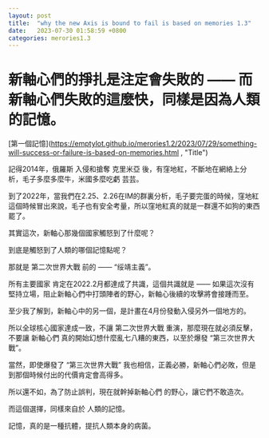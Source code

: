 ```yaml
---
layout: post
title:  "why the new Axis is bound to fail is based on memories 1.3"
date:   2023-07-30 01:58:59 +0800
categories: merories1.3
---
```


 # 新軸心們的掙扎是注定會失敗的 —— 而新軸心們失敗的這麼快，同樣是因為人類的記憶。

 [第一個記憶](https://emptylot.github.io/merories1.2/2023/07/29/something-will-success-or-failure-is-based-on-memories.html , "Title")

 記得2014年，俄羅斯 入侵和搶奪 克里米亞 後，有窪地紅，不斷地在網絡上分析，毛子多麼多麼牛，米國多麼吃虧 芸芸。

 到了2022年，當我們在2.25、2.26在IM的群裏分析，毛子要完蛋的時候，窪地紅這個時候冒出來說，毛子也有安全考量，所以窪地紅真的就是一群還不如狗的東西罷了。

 其實這次，新軸心那幾個國家觸怒到了什麼呢？  
 
 到底是觸怒到了人類的哪個記憶點呢？  
 
 那就是 第二次世界大戰 前的 —— “绥靖主義”。  

 所有主要國家 肯定在2022.2月都達成了共識，這個共識就是 —— 如果這次沒有堅持立場，阻止新軸心們中打頭陣者的野心，新軸心後續的攻擊將會接踵而至。  

 至少我了解到，新軸心中的另一個，是計畫在4月份發動入侵另外一個地方的。  

 所以全球核心國家達成一致，不讓 第二次世界大戰 重演，那麼現在就必須反擊，不要讓 新軸心們 真的開始幻想什麼亂七八糟的東西，以至於爆發 “第三次世界大戰”。  

 當然，即使爆發了 “第三次世界大戰”  我也相信，正義必勝，新軸心們必敗，但是到那個時候付出的代價肯定會高得多。  

 所以還不如，為了防止誤判，現在就幹掉新軸心們 的野心，讓它們不敢造次。

 而這個選擇，同樣來自於 人類的記憶。  

 記憶，真的是一種抗體，提抗人類本身的病菌。
